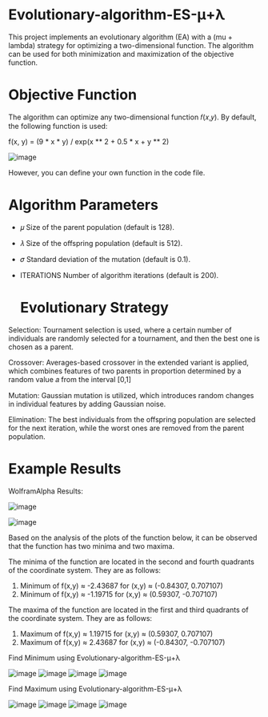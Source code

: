 # Evolutionary-algorithm-ES-μ+λ
This project implements an evolutionary algorithm (EA) with a (mu + lambda) strategy for optimizing a two-dimensional function. The algorithm can be used for both minimization and maximization of the objective function.

# Objective Function
The algorithm can optimize any two-dimensional function 𝑓(𝑥,𝑦). By default, the following function is used:

f(x, y) = (9 * x * y) / exp(x ** 2 + 0.5 * x + y ** 2)

![image](https://github.com/mik00laj/Evolutionary-algorithm-ES-mu-lambda/assets/108618874/88f5505d-1906-44fb-bccf-1b0d34b7b9b4)

However, you can define your own function in the code file.

# Algorithm Parameters

- 𝜇  Size of the parent population (default is 128).
- 𝜆  Size of the offspring population (default is 512).
- 𝜎  Standard deviation of the mutation (default is 0.1).
- ITERATIONS Number of algorithm iterations (default is 200).

  # Evolutionary Strategy

Selection: Tournament selection is used, where a certain number of individuals are randomly selected for a tournament, and then the best one is chosen as a parent.

Crossover: Averages-based crossover in the extended variant is applied, which combines features of two parents in proportion determined by a random value 𝑎 from the interval [0,1]

Mutation: Gaussian mutation is utilized, which introduces random changes in individual features by adding Gaussian noise.

Elimination: The best individuals from the offspring population are selected for the next iteration, while the worst ones are removed from the parent population.

# Example Results
WolframAlpha Results:

![image](https://github.com/mik00laj/Evolutionary-algorithm-ES-mu-lambda/assets/108618874/e088129d-1474-4981-9f84-4cb6c77722bc)

![image](https://github.com/mik00laj/Evolutionary-algorithm-ES-mu-lambda/assets/108618874/bd8dd48b-5c0c-480f-bf96-ca4b15608339)

Based on the analysis of the plots of the function below, it can be observed that the function has two minima and two maxima.

The minima of the function are located in the second and fourth quadrants of the coordinate system. They are as follows:
1) Minimum of f(x,y) ≈ -2.43687 for (x,y) ≈ (-0.84307, 0.707107)
2) Minimum of f(x,y) ≈ -1.19715 for (x,y) ≈ (0.59307, -0.707107)

The maxima of the function are located in the first and third quadrants of the coordinate system. They are as follows:
1) Maximum of f(x,y) ≈ 1.19715 for (x,y) ≈ (0.59307, 0.707107)
2) Maximum of f(x,y) ≈ 2.43687 for (x,y) ≈ (-0.84307, -0.707107)
   
Find Minimum using Evolutionary-algorithm-ES-μ+λ

![image](https://github.com/mik00laj/Evolutionary-algorithm-ES-mu-lambda/assets/108618874/0b66b149-b532-4841-b551-c99ff48747e7)
![image](https://github.com/mik00laj/Evolutionary-algorithm-ES-mu-lambda/assets/108618874/2ce99211-bab6-4071-af04-e9a3ea760e61)
![image](https://github.com/mik00laj/Evolutionary-algorithm-ES-mu-lambda/assets/108618874/349be6c4-1c82-4964-997c-71be9aeaa1a3)
![image](https://github.com/mik00laj/Evolutionary-algorithm-ES-mu-lambda/assets/108618874/8f4046b6-e79b-4664-a391-eb185ad46762)


Find Maximum using Evolutionary-algorithm-ES-μ+λ

![image](https://github.com/mik00laj/Evolutionary-algorithm-ES-mu-lambda/assets/108618874/bba9d311-8fb6-45a0-944d-60bd97331dfb)
![image](https://github.com/mik00laj/Evolutionary-algorithm-ES-mu-lambda/assets/108618874/6fe986f1-050c-4371-a372-238c217a9edd)
![image](https://github.com/mik00laj/Evolutionary-algorithm-ES-mu-lambda/assets/108618874/9368e69f-8f5c-4c53-8901-922fcb484f2b)
![image](https://github.com/mik00laj/Evolutionary-algorithm-ES-mu-lambda/assets/108618874/6daeb06b-f8b7-4121-a580-8444d5a2151a)



